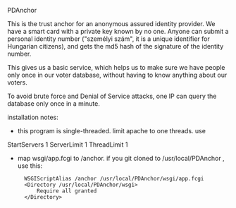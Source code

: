 PDAnchor

This is the trust anchor for an anonymous assured identity provider.
We have a smart card with a private key known by no one.
Anyone can submit a personal identity number ("személyi szám",
it is a unique identifier for Hungarian citizens), and gets
the md5 hash of the signature of the identity number.

This gives us a basic service, which helps us to make sure we have
people only once in our voter database, without having to know
anything about our voters.

To avoid brute force and Denial of Service attacks,
one IP can query the database only once in a minute.


installation notes:

- this program is single-threaded. limit apache to one threads. use

StartServers 1
ServerLimit 1
ThreadLimit 1

- map wsgi/app.fcgi to /anchor. if you git cloned to /usr/local/PDAnchor , use this:

        WSGIScriptAlias /anchor /usr/local/PDAnchor/wsgi/app.fcgi
        <Directory /usr/local/PDAnchor/wsgi>
            Require all granted
        </Directory>

